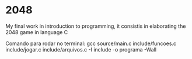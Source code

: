 # 2048
My final work in introduction to programming, it consistis in elaborating the 2048 game in language C

Comando para rodar no terminal:
gcc source/main.c include/funcoes.c include/jogar.c include/arquivos.c -I include -o programa -Wall
